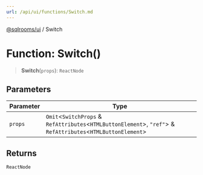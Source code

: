 ```yaml
---
url: /api/ui/functions/Switch.md
---
```

[@sqlrooms/ui](../index.md) / Switch

# Function: Switch()

> **Switch**(`props`): `ReactNode`

## Parameters

| Parameter | Type |
| ------ | ------ |
| `props` | `Omit`<`SwitchProps` & `RefAttributes`<`HTMLButtonElement`>, `"ref"`> & `RefAttributes`<`HTMLButtonElement`> |

## Returns

`ReactNode`
